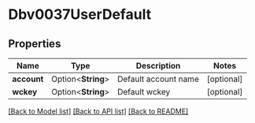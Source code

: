 # Dbv0037UserDefault

## Properties

Name | Type | Description | Notes
------------ | ------------- | ------------- | -------------
**account** | Option<**String**> | Default account name | [optional]
**wckey** | Option<**String**> | Default wckey | [optional]

[[Back to Model list]](../README.md#documentation-for-models) [[Back to API list]](../README.md#documentation-for-api-endpoints) [[Back to README]](../README.md)


